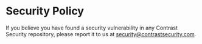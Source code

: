 # Security Policy

If you believe you have found a security vulnerability in any Contrast Security repository, please report it to us at [security@contrastsecurity.com](mailto:security@contrastsecurity.com).
